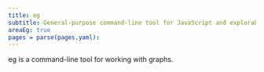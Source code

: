 ```yaml
---
title: eg
subtitle: General-purpose command-line tool for JavaScript and explorable graphs
areaEg: true
pages = parse(pages.yaml):
---
```


eg is a command-line tool for working with graphs.
